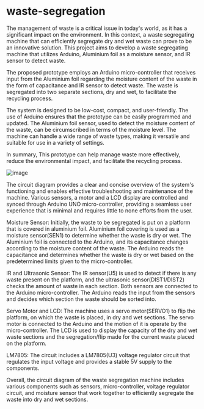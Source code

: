 # waste-segregation
The management of waste is a critical issue in today's world, as it has a significant impact on the environment. In this context, a waste segregating machine that can efficiently segregate dry and wet waste can prove to be an innovative solution. This project aims to develop a waste segregating machine that utilizes Arduino, Aluminium foil as a moisture sensor, and IR sensor to detect waste.

The proposed prototype employs an Arduino micro-controller that receives input from the Aluminium foil regarding the moisture content of the waste in the form of capacitance and IR sensor to detect waste. The waste is segregated into two separate sections, dry and wet, to facilitate the recycling process.

The system is designed to be low-cost, compact, and user-friendly. The use of Arduino ensures that the prototype can be easily programmed and updated. The Aluminium foil sensor, used to detect the moisture content of the waste, can be circumscribed in terms of the moisture level. The machine can handle a wide range of waste types, making it versatile and suitable for use in a variety of settings.

In summary, This prototype can help manage waste more effectively, reduce the environmental impact, and facilitate the recycling process.

![image](https://github.com/TirthD/waste-segregation/assets/90318231/0d6d0d94-c325-48cd-860f-8ec96aa5a746)

The circuit diagram provides a clear and concise overview of the system's functioning and enables effective troubleshooting and maintenance of the machine. Various sensors, a motor and a LCD display are controlled and synced through Arduino UNO micro-controller, providing a seamless user experience that is minimal and requires little to none efforts from the user.

Moisture Sensor:
Initially, the waste to be segregated is put on a platform that is covered in aluminium foil. Aluminium foil covering is used as a moisture sensor(SEN1) to determine whether the waste is dry or wet. The Aluminium foil is connected to the Arduino, and its capacitance changes according to the moisture content of the waste. The Arduino reads the capacitance and determines whether the waste is dry or wet based on the predetermined limits given to the micro-controller.

IR and Ultrasonic Sensor:
The IR sensor(U5) is used to detect if there is any waste present on the platform, and the ultrasonic sensor(DIST1/DIST2) checks the amount of waste in each section. Both sensors are connected to the Arduino micro-controller. The Arduino reads the input from the sensors and decides which section the waste should be sorted into.

Servo Motor and LCD:
The machine uses a servo motor(SERVO1) to flip the platform, on which the waste is placed, in dry and wet sections. The servo motor is connected to the Arduino and the motion of it is operate by the micro-controller. The LCD is used to display the capacity of the dry and wet waste sections and the segregation/flip made for the current waste placed on the platform.

LM7805:
The circuit includes a LM7805(U3) voltage regulator circuit that regulates the input voltage and provides a stable 5V supply to the components.

Overall, the circuit diagram of the waste segregation machine includes various components such as sensors, micro-controller, voltage regulator circuit, and moisture sensor that work together to efficiently segregate the waste into dry and wet sections.
